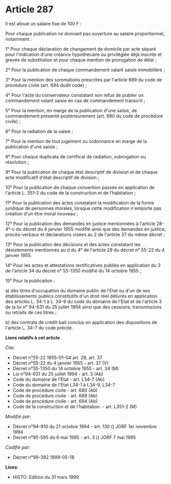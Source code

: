 # Article 287

Il est alloué un salaire fixe de 100 F :

Pour chaque publication ne donnant pas ouverture au salaire proportionnel, notamment :

1° Pour chaque déclaration de changement de domicile par acte séparé  pour l'indication d'une créance hypothécaire ou
privilégiée déjà inscrite et grevée de substitution et pour chaque mention de prorogation de délai ;

2° Pour la publication de chaque commandement valant saisie immobilière ;

3° Pour la mention des sommations prescrites par l'article 689 du code de procédure civile (art. 694 dudit code) ;

4° Pour l'acte du conservateur constatant son refus de publier un commandement valant saisie en cas de commandement
transcrit ;

5° Pour la mention, en marge de la publication d'une saisie, de commandement présenté postérieurement (art. 680 du code de
procédure civile) ;

6° Pour la radiation de la saisie ;

7° Pour la mention de tout jugement ou ordonnance en marge de la publication d'une saisie ;

8° Pour chaque duplicata de certificat de radiation, subrogation ou résolution ;

9° Pour la publication de chaque état descriptif de division et de chaque acte modificatif d'état descriptif de division ;

10° Pour la publication de chaque convention passée en application de l'article L. 351-2 du code de la construction et de
l'habitation ;

11° Pour la publication des actes constatant la modification de la forme juridique de personnes morales, lorsque cette
modification n'emporte pas création d'un être moral nouveau ;

12° Pour la publication des demandes en justice mentionnées à l'article 28-4°-c du décret du 4 janvier 1955 modifié ainsi que
des demandes en justice, procès-verbaux et déclarations visées au 2 de l'article 37 du même décret ;

13° Pour la publication des décisions et des actes constatant les désistements mentionnés au d du 4° de l'article 28 du
décret n° 55-22 du 4 janvier 1955.

14° Pour les actes et attestations rectificatives publiés en application du 3 de l'article 34 du décret n° 55-1350 modifié du
14 octobre 1955 ;

15° Pour la publication :

a) des titres d'occupation du domaine public de l'Etat ou d'un de ses établissements publics constitutifs d'un droit réel
délivrés en application des articles L. 34-1 à L. 34-9 du code du domaine de l'Etat et de l'article 3 de la loi n° 94-631 du
25 juillet 1994 ainsi que des cessions, transmissions ou retraits de ces titres ;

b) des contrats de crédit-bail conclus en application des dispositions de l'article L. 34-7 du code précité.

**Liens relatifs à cet article**

_Cite_:

  - Décret n°55-22 1955-01-04 art. 28, art. 37
  - Décret n°55-22 du 4 janvier 1955 - art. 37 (V)
  - Décret n°55-1350 du 14 octobre 1955 - art. 34 (M)
  - Loi n°94-631 du 25 juillet 1994 - art. 3 (Ab)
  - Code du domaine de l'Etat - art. L34-7 (Ab)
  - Code du domaine de l'Etat L34-1 à L34-9, L34-7
  - Code de procédure civile - art. 680 (Ab)
  - Code de procédure civile - art. 689 (Ab)
  - Code de procédure civile - art. 694 (Ab)
  - Code de la construction et de l'habitation. - art. L351-2 (M)

_Modifié par_:

  - Décret n°94-910 du 21 octobre 1994 - art. 130 () JORF 1er novembre 1994
  - Décret n°95-595 du 6 mai 1995 - art. 3 () JORF 7 mai 1995

_Codifié par_:

  - Décret n°99-382 1999-05-18

**Liens**:

  - HISTO: Edition du 31 mars 1999

